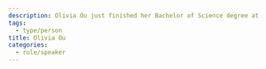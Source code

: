 ```yaml
---
description: Olivia Ou just finished her Bachelor of Science degree at the University of Toronto pursuing Psychology and Sociology. She is passionate about privacy law, digital infrastructure policy, and the gender pay gap.
tags:
  - type/person
title: Olivia Ou
categories:
  - role/speaker
---
```

